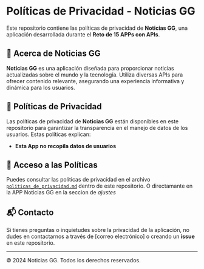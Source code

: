 # Políticas de Privacidad - Noticias GG

Este repositorio contiene las políticas de privacidad de **Noticias GG**, una aplicación desarrollada durante el **Reto de 15 APPs con APIs**.

## 📌 Acerca de Noticias GG

**Noticias GG** es una aplicación diseñada para proporcionar noticias actualizadas sobre el mundo y la tecnología. Utiliza diversas APIs para ofrecer contenido relevante, asegurando una experiencia informativa y dinámica para los usuarios.

## 🔐 Políticas de Privacidad

Las políticas de privacidad de **Noticias GG** están disponibles en este repositorio para garantizar la transparencia en el manejo de datos de los usuarios. Estas políticas explican:

- **Esta App no recopila datos de usuarios**

## 📄 Acceso a las Políticas

Puedes consultar las políticas de privacidad en el archivo [`politicas_de_privacidad.md`](./politicas_de_privacidad.md) dentro de este repositorio. O directamante en la APP Noticias GG en la seccion de *ajustes*

## 📬 Contacto

Si tienes preguntas o inquietudes sobre la privacidad de la aplicación, no dudes en contactarnos a través de [correo electrónico] o creando un **issue** en este repositorio.

---
© 2024 Noticias GG. Todos los derechos reservados.
